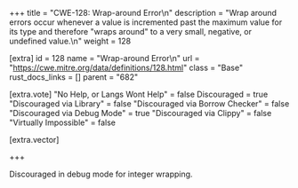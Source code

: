 +++
title = "CWE-128: Wrap-around Error\n"
description = "Wrap around errors occur whenever a value is incremented past the maximum value for its type and therefore \"wraps around\" to a very small, negative, or undefined value.\n"
weight = 128

[extra]
id = 128
name = "Wrap-around Error\n"
url = "https://cwe.mitre.org/data/definitions/128.html"
class = "Base"
rust_docs_links = []
parent = "682"

[extra.vote]
"No Help, or Langs Wont Help" = false
Discouraged = true
"Discouraged via Library" = false
"Discouraged via Borrow Checker" = false
"Discouraged via Debug Mode" = true
"Discouraged via Clippy" = false
"Virtually Impossible" = false

[extra.vector]

+++

Discouraged in debug mode for integer wrapping.
